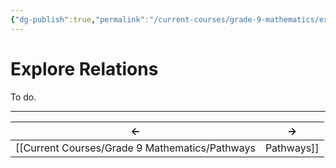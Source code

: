 ```yaml
---
{"dg-publish":true,"permalink":"/current-courses/grade-9-mathematics/explore-relations/explore-relations/","dgHomeLink":false}
---
```


# Explore Relations

To do.

---

←|**→**|
-|-|
[[Current Courses/Grade 9 Mathematics/Pathways|Pathways]]|[[Current Courses/Grade 9 Mathematics/Explore Relations/Explore Relations|]]|